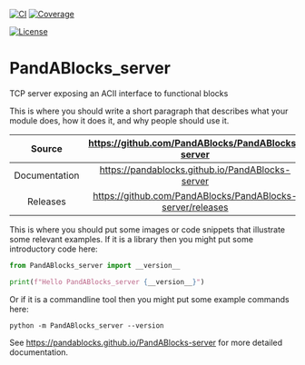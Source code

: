[![CI](https://github.com/PandABlocks/PandABlocks-server/actions/workflows/ci.yml/badge.svg)](https://github.com/PandABlocks/PandABlocks-server/actions/workflows/ci.yml)
[![Coverage](https://codecov.io/gh/PandABlocks/PandABlocks-server/branch/main/graph/badge.svg)](https://codecov.io/gh/PandABlocks/PandABlocks-server)

[![License](https://img.shields.io/badge/License-Apache%202.0-blue.svg)](https://opensource.org/licenses/Apache-2.0)

# PandABlocks_server

TCP server exposing an ACII interface to functional blocks

This is where you should write a short paragraph that describes what your module does,
how it does it, and why people should use it.

Source          | <https://github.com/PandABlocks/PandABlocks-server>
:---:           | :---:
Documentation   | <https://pandablocks.github.io/PandABlocks-server>
Releases        | <https://github.com/PandABlocks/PandABlocks-server/releases>

This is where you should put some images or code snippets that illustrate
some relevant examples. If it is a library then you might put some
introductory code here:

```python
from PandABlocks_server import __version__

print(f"Hello PandABlocks_server {__version__}")
```

Or if it is a commandline tool then you might put some example commands here:

```
python -m PandABlocks_server --version
```

<!-- README only content. Anything below this line won't be included in index.md -->

See https://pandablocks.github.io/PandABlocks-server for more detailed documentation.
